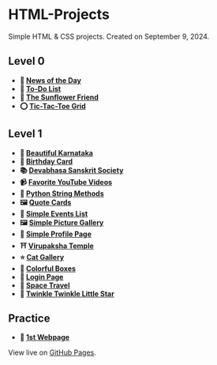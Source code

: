 # HTML-Projects

Simple HTML & CSS projects. Created on September 9, 2024.

## Level 0

- **📰 [News of the Day](https://k26rahul.github.io/HTML-Projects/Level-0/news-of-the-day)**
- **📝 [To-Do List](https://k26rahul.github.io/HTML-Projects/Level-0/my-todo-list)**
- **🌻 [The Sunflower Friend](https://k26rahul.github.io/HTML-Projects/Level-0/sunflower)**
- **⭕ [Tic-Tac-Toe Grid](https://k26rahul.github.io/HTML-Projects/Level-0/tic-tac-toe-grid)**

## Level 1

- **🌅 [Beautiful Karnataka](https://k26rahul.github.io/HTML-Projects/Level-1/beautiful-karnataka)**
- **🎂 [Birthday Card](https://k26rahul.github.io/HTML-Projects/Level-1/birthday-card)**
- **📚 [Devabhasa Sanskrit Society](https://k26rahul.github.io/HTML-Projects/Level-1/devabhasa-sanskrit-society)**
- **📹 [Favorite YouTube Videos](https://k26rahul.github.io/HTML-Projects/Level-1/favorite-youtube-videos)**
- **🐍 [Python String Methods](https://k26rahul.github.io/HTML-Projects/Level-1/python-string-methods)**
- **🖼️ [Quote Cards](https://k26rahul.github.io/HTML-Projects/Level-1/quote-cards)**
- **📅 [Simple Events List](https://k26rahul.github.io/HTML-Projects/Level-1/simple-events-list)**
- **🖼️ [Simple Picture Gallery](https://k26rahul.github.io/HTML-Projects/Level-1/simple-picture-gallery)**
- **👤 [Simple Profile Page](https://k26rahul.github.io/HTML-Projects/Level-1/simple-profile-page)**
- **⛩️ [Virupaksha Temple](https://k26rahul.github.io/HTML-Projects/Level-1/virupaksha-temple)**
- **⭐ [Cat Gallery](https://k26rahul.github.io/HTML-Projects/Level-1/cat-gallery)**
- **🎨 [Colorful Boxes](https://k26rahul.github.io/HTML-Projects/Level-1/colorful-boxes)**
- **🔐 [Login Page](https://k26rahul.github.io/HTML-Projects/Level-1/login-page)**
- **🚀 [Space Travel](https://k26rahul.github.io/HTML-Projects/Level-1/space-travel)**
- **🎵 [Twinkle Twinkle Little Star](https://k26rahul.github.io/HTML-Projects/Level-1/twinkle-twinkle-little-star)**

## Practice

- **🌟 [1st Webpage](https://k26rahul.github.io/HTML-Projects/Practice/1st-webpage.html)**

View live on [GitHub Pages](https://k26rahul.github.io/HTML-Projects).
